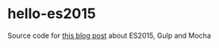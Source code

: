 # hello-es2015
Source code for [this blog post](https://digitalronin.github.io/2016/07/06/simple-es6-project.html) about ES2015, Gulp and Mocha
